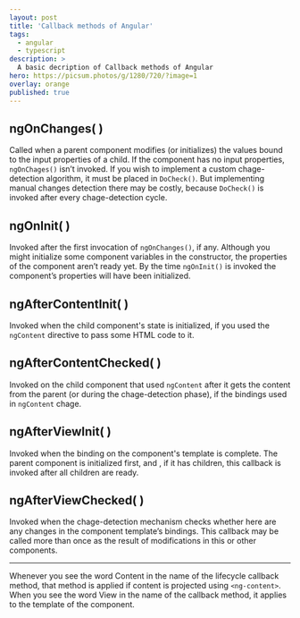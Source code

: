 ```yaml
---
layout: post
title: 'Callback methods of Angular'
tags:
  - angular
  - typescript
description: >
  A basic decription of Callback methods of Angular
hero: https://picsum.photos/g/1280/720/?image=1
overlay: orange
published: true
---
```


## ngOnChanges( )
Called when a parent component modifies (or initializes) the values bound to the input properties of a child. If the component has no input properties, `ngOnChages()` isn’t invoked. If you wish to implement a custom chage-detection algorithm, it must be placed in `DoCheck()`. But implementing manual changes detection there may be costly, because `DoCheck()` is invoked after every chage-detection cycle.

## ngOnInit( )
Invoked after the first invocation of `ngOnChanges()`, if any. Although you might initialize some component variables in the constructor, the properties of the component aren’t ready yet. By the time `ngOnInit()` is invoked the component’s properties will have been initialized.

## ngAfterContentInit( )
Invoked when the child component's state is initialized, if you used the `ngContent` directive to pass some HTML code to it.

## ngAfterContentChecked( )
Invoked on the child component that used `ngContent` after it gets the content from the parent (or during the chage-detection phase), if the bindings used in `ngContent` chage.

## ngAfterViewInit( )
Invoked when the binding on the component's template is complete. The parent component is initialized first, and , if it has children, this callback is invoked after all children are ready.

## ngAfterViewChecked( )
Invoked when the chage-detection mechanism checks whether here are any changes in the component template’s bindings. This callback may be called more than once as the result of modifications in this or other components.

---

Whenever you see the word Content in the name of the lifecycle callback method, that method is applied if content is projected using `<ng-content>`. When you see the word View in the name of the callback method, it applies to the template of the component.
